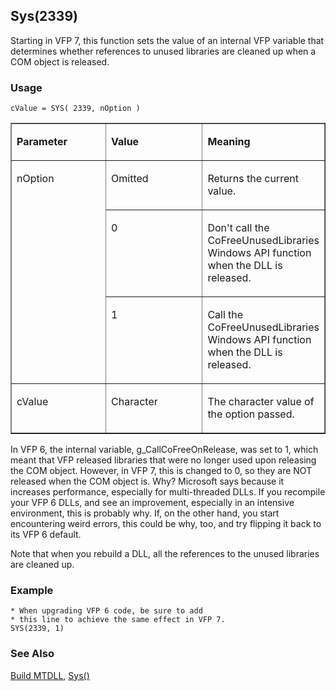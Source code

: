 ## Sys(2339)

Starting in VFP 7, this function sets the value of an internal VFP variable that determines whether references to unused libraries are cleaned up when a COM object is released. 

### Usage

```foxpro
cValue = SYS( 2339, nOption )
```
<table border cellspacing=0 cellpadding=0 width=100%>
<tr>
  <td width=32% valign=top>
  <p><b>Parameter</b></p>
  </td>
  <td width=23% valign=top>
  <p><b>Value</b></p>
  </td>
  <td width=45% valign=top>
  <p><b>Meaning</b></p>
  </td>
 </tr>
<tr>
  <td width=32% rowspan=3 valign=top>
  <p>nOption</p>
  </td>
  <td width=23% valign=top>
  <p>Omitted</p>
  </td>
  <td width=45% valign=top>
  <p>Returns the current value.</p>
  </td>
 </tr>
<tr>
  <td width=33% valign=top>
  <p>0</p>
  </td>
  <td width=67% valign=top>
  <p>Don't call the CoFreeUnusedLibraries Windows API function when the DLL is released.</p>
  </td>
 </tr>
<tr>
  <td width=33% valign=top>
  <p>1</p>
  </td>
  <td width=67% valign=top>
  <p>Call the CoFreeUnusedLibraries Windows API function when the DLL is released.</p>
  </td>
 </tr>
<tr>
  <td width=32% valign=top>
  <p>cValue</p>
  </td>
  <td width=23% valign=top>
  <p>Character</p>
  </td>
  <td width=45% valign=top>
  <p>The character value of the option passed.</p>
  </td>
 </tr>
</table>

In VFP 6, the internal variable, g_CallCoFreeOnRelease, was set to 1, which meant that VFP released libraries that were no longer used upon releasing the COM object. However, in VFP 7, this is changed to 0, so they are NOT released when the COM object is. Why? Microsoft says because it increases performance, especially for multi-threaded DLLs. If you recompile your VFP 6 DLLs, and see an improvement, especially in an intensive environment, this is probably why. If, on the other hand, you start encountering weird errors, this could be why, too, and try flipping it back to its VFP 6 default.

Note that when you rebuild a DLL, all the references to the unused libraries are cleaned up.

### Example

```foxpro
* When upgrading VFP 6 code, be sure to add
* this line to achieve the same effect in VFP 7.
SYS(2339, 1)
```
### See Also

[Build MTDLL](s4g223.md), [Sys()](s4g895.md)